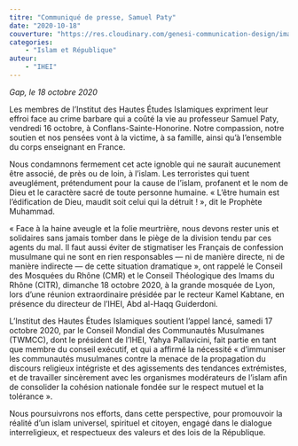 ```yaml
---
titre: "Communiqué de presse, Samuel Paty"
date: "2020-10-18"
couverture: "https://res.cloudinary.com/genesi-communication-design/image/upload/v1606407883/ihei/couvertures/Centre_historique_de_Conflans-Sainte-Honorine.Yvelines.France_zc0qox.jpg"
categories:
    - "Islam et République"
auteur: 
	- "IHEI"
---
```


*Gap, le 18 octobre 2020*

Les membres de l’Institut des Hautes Études Islamiques expriment leur effroi face au crime barbare qui a coûté la vie au professeur Samuel Paty, vendredi 16 octobre, à Conflans-Sainte-Honorine. Notre compassion, notre soutien et nos pensées vont à la victime, à sa famille, ainsi qu’à l’ensemble du corps enseignant en France.

Nous condamnons fermement cet acte ignoble qui ne saurait aucunement être associé, de près ou de loin, à l’islam. Les terroristes qui tuent aveuglément, prétendument pour la cause de l’islam, profanent et le nom de Dieu et le caractère sacré de toute personne humaine. «&nbsp;L’être humain est l’édification de Dieu, maudit soit celui qui la détruit&nbsp;!&nbsp;», dit le Prophète Muhammad.

«&nbsp;Face à la haine aveugle et la folie meurtrière, nous devons rester unis et solidaires sans jamais tomber dans le piège de la division tendu par ces agents du mal. Il faut aussi éviter de stigmatiser les Français de confession musulmane qui ne sont en rien responsables — ni de manière directe, ni de manière indirecte — de cette situation dramatique&nbsp;», ont rappelé le Conseil des Mosquées du Rhône (CMR) et le Conseil Théologique des Imams du Rhône (CITR), dimanche 18 octobre 2020, à la grande mosquée de Lyon, lors d’une réunion extraordinaire présidée par le recteur Kamel Kabtane, en présence du directeur de l’IHEI, Abd al-Haqq Guiderdoni.

L’Institut des Hautes Études Islamiques soutient l’appel lancé, samedi 17 octobre 2020, par le Conseil Mondial des Communautés Musulmanes (TWMCC), dont le président de l’IHEI, Yahya Pallavicini, fait partie en tant que membre du conseil exécutif, et qui a affirmé la nécessité «&nbsp;d’immuniser les communautés musulmanes contre la menace de la propagation du discours religieux intégriste et des agissements des tendances extrémistes, et de travailler sincèrement avec les organismes modérateurs de l’islam afin de consolider la cohésion nationale fondée sur le respect mutuel et la tolérance&nbsp;».

Nous poursuivrons nos efforts, dans cette perspective, pour promouvoir la réalité d’un islam universel, spirituel et citoyen, engagé dans le dialogue interreligieux, et respectueux des valeurs et des lois de la République.